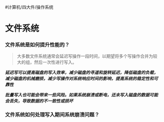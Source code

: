 #计算机/四大件/操作系统 
# 文件系统
### 文件系统是如何提升性能的？
>大多数文件系统通常会延迟写操作一段时间，以期望将多个写操作合并为较大的组，然后一次性进行写入。

***延迟写可以提高磁盘的写入效率，减少磁盘的寻道和旋转延迟，降低磁盘的负载，减少磁盘的机械磨损，减少写操作对系统响应时间的影响，提高系统的稳定性和可靠性***

***批量写入也可能会带来一些风险。如果系统崩溃或断电，还未写入磁盘的数据可能会丢失，导致数据的不一致性或损坏***

### 文件系统如何处理写入期间系统崩溃问题？
>

